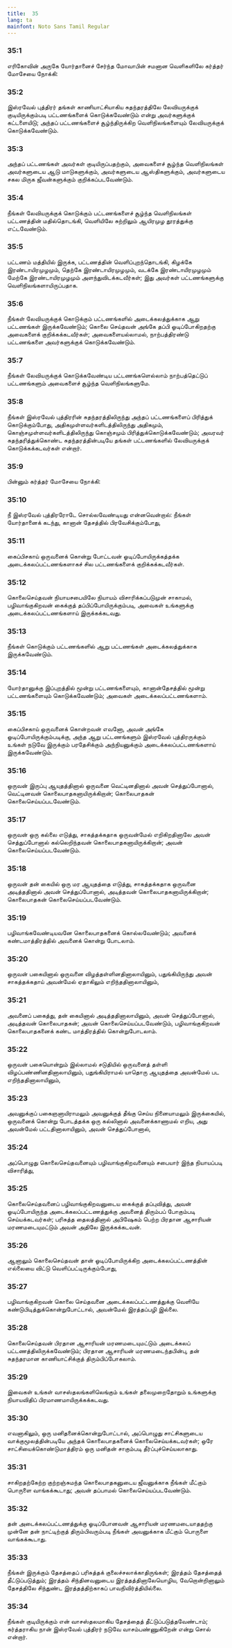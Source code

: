 ```yaml
---
title:  35
lang: ta
mainfont: Noto Sans Tamil Regular
---
```


###  35:1

எரிகோவின் அருகே யோர்தானைச் சேர்ந்த மோவாபின் சமனான வெளிகளிலே கர்த்தர் மோசேயை நோக்கி:

###  35:2

இஸ்ரவேல் புத்திரர் தங்கள் காணியாட்சியாகிய சுதந்தரத்திலே லேவியருக்குக் குடியிருக்கும்படி பட்டணங்களைக் கொடுக்கவேண்டும் என்று அவர்களுக்குக் கட்டளையிடு; அந்தப் பட்டணங்களைச் சூழ்ந்திருக்கிற வெளிநிலங்களையும் லேவியருக்குக் கொடுக்கவேண்டும்.

###  35:3

அந்தப் பட்டணங்கள் அவர்கள் குடியிருப்பதற்கும், அவைகளைச் சூழ்ந்த வெளிநிலங்கள் அவர்களுடைய ஆடு மாடுகளுக்கும், அவர்களுடைய ஆஸ்திகளுக்கும், அவர்களுடைய சகல மிருக ஜீவன்களுக்கும் குறிக்கப்படவேண்டும்.

###  35:4

நீங்கள் லேவியருக்குக் கொடுக்கும் பட்டணங்களைச் சூழ்ந்த வெளிநிலங்கள் பட்டணத்தின் மதில்தொடங்கி, வெளியிலே சுற்றிலும் ஆயிரமுழ தூரத்துக்கு எட்டவேண்டும்.

###  35:5

பட்டணம் மத்தியில் இருக்க, பட்டணத்தின் வெளிப்புறந்தொடங்கி, கிழக்கே இரண்டாயிரமுழமும், தெற்கே இரண்டாயிரமுழமும், வடக்கே இரண்டாயிரமுழமும் மேற்கே இரண்டாயிரமுழமும் அளந்துவிடக்கடவீர்கள்; இது அவர்கள் பட்டணங்களுக்கு வெளிநிலங்களாயிருப்பதாக.

###  35:6

நீங்கள் லேவியருக்குக் கொடுக்கும் பட்டணங்களில் அடைக்கலத்துக்காக ஆறு பட்டணங்கள் இருக்கவேண்டும்; கொலை செய்தவன் அங்கே தப்பி ஓடிப்போகிறதற்கு அவைகளைக் குறிக்கக்கடவீர்கள்; அவைகளையல்லாமல், நாற்பத்திரண்டு பட்டணங்களை அவர்களுக்குக் கொடுக்கவேண்டும்.

###  35:7

நீங்கள் லேவியருக்குக் கொடுக்கவேண்டிய பட்டணங்களெல்லாம் நாற்பத்தெட்டுப் பட்டணங்களும் அவைகளைச் சூழ்ந்த வெளிநிலங்களுமே.

###  35:8

நீங்கள் இஸ்ரவேல் புத்திரரின் சுதந்தரத்திலிருந்து அந்தப் பட்டணங்களைப் பிரித்துக் கொடுக்கும்போது, அதிகமுள்ளவர்களிடத்திலிருந்து அதிகமும், கொஞ்சமுள்ளவர்களிடத்திலிருந்து கொஞ்சமும் பிரித்துக்கொடுக்கவேண்டும்; அவரவர் சுதந்தரித்துக்கொண்ட சுதந்தரத்தின்படியே தங்கள் பட்டணங்களில் லேவியருக்குக் கொடுக்கக்கடவர்கள் என்றார்.

###  35:9

பின்னும் கர்த்தர் மோசேயை நோக்கி:

###  35:10

நீ இஸ்ரவேல் புத்திரரோடே சொல்லவேண்டியது என்னவென்றால்: நீங்கள் யோர்தானைக் கடந்து, கானான் தேசத்தில் பிரவேசிக்கும்போது,

###  35:11

கைப்பிசகாய் ஒருவனைக் கொன்று போட்டவன் ஓடிப்போயிருக்கத்தக்க அடைக்கலப்பட்டணங்களாகச் சில பட்டணங்களைக் குறிக்கக்கடவீர்கள்.

###  35:12

கொலைசெய்தவன் நியாயசபையிலே நியாயம் விசாரிக்கப்படுமுன் சாகாமல், பழிவாங்குகிறவன் கைக்குத் தப்பிப்போயிருக்கும்படி, அவைகள் உங்களுக்கு அடைக்கலப்பட்டணங்களாய் இருக்கக்கடவது.

###  35:13

நீங்கள் கொடுக்கும் பட்டணங்களில் ஆறு பட்டணங்கள் அடைக்கலத்துக்காக இருக்கவேண்டும்.

###  35:14

யோர்தானுக்கு இப்புறத்தில் மூன்று பட்டணங்களையும், கானான்தேசத்தில் மூன்று பட்டணங்களையும் கொடுக்கவேண்டும்; அவைகள் அடைக்கலப்பட்டணங்களாம்.

###  35:15

கைப்பிசகாய் ஒருவனைக் கொன்றவன் எவனோ, அவன் அங்கே ஓடிப்போயிருக்கும்படிக்கு, அந்த ஆறு பட்டணங்களும் இஸ்ரவேல் புத்திரருக்கும் உங்கள் நடுவே இருக்கும் பரதேசிக்கும் அந்நியனுக்கும் அடைக்கலப்பட்டணங்களாய் இருக்கவேண்டும்.

###  35:16

ஒருவன் இருப்பு ஆயுதத்தினால் ஒருவனை வெட்டினதினால் அவன் செத்துப்போனால், வெட்டினவன் கொலைபாதகனாயிருக்கிறான்; கொலைபாதகன் கொலைசெய்யப்படவேண்டும்.

###  35:17

ஒருவன் ஒரு கல்லை எடுத்து, சாகத்தக்கதாக ஒருவன்மேல் எறிகிறதினாலே அவன் செத்துப்போனால் கல்லெறிந்தவன் கொலைபாதகனாயிருக்கிறான்; அவன் கொலைசெய்யப்படவேண்டும்.

###  35:18

ஒருவன் தன் கையில் ஒரு மர ஆயுதத்தை எடுத்து, சாகத்தக்கதாக ஒருவனை அடித்ததினால் அவன் செத்துப்போனால், அடித்தவன் கொலைபாதகனாயிருக்கிறான்; கொலைபாதகன் கொலைசெய்யப்படவேண்டும்.

###  35:19

பழிவாங்கவேண்டியவனே கொலைபாதகனைக் கொல்லவேண்டும்; அவனைக் கண்டமாத்திரத்தில் அவனைக் கொன்று போடலாம்.

###  35:20

ஒருவன் பகையினால் ஒருவனை விழத்தள்ளினதினாலாயினும், பதுங்கியிருந்து அவன் சாகத்தக்கதாய் அவன்மேல் ஏதாகிலும் எறிந்ததினாலாயினும்,

###  35:21

அவனைப் பகைத்து, தன் கையினால் அடித்ததினாலாயினும், அவன் செத்துப்போனால், அடித்தவன் கொலைபாதகன்; அவன் கொலைசெய்யப்படவேண்டும், பழிவாங்குகிறவன் கொலைபாதகனைக் கண்ட மாத்திரத்தில் கொன்றுபோடலாம்.

###  35:22

ஒருவன் பகையொன்றும் இல்லாமல் சடுதியில் ஒருவனைத் தள்ளி விழப்பண்ணினதினாலாயினும், பதுங்கியிராமல் யாதொரு ஆயுதத்தை அவன்மேல் பட எறிந்ததினாலாயினும்,

###  35:23

அவனுக்குப் பகைஞனாயிராமலும் அவனுக்குத் தீங்கு செய்ய நினையாமலும் இருக்கையில், ஒருவனைக் கொன்று போடத்தக்க ஒரு கல்லினால் அவனைக்காணாமல் எறிய, அது அவன்மேல் பட்டதினாலாயினும், அவன் செத்துப்போனால்,

###  35:24

அப்பொழுது கொலைசெய்தவனையும் பழிவாங்குகிறவனையும் சபையார் இந்த நியாயப்படி விசாரித்து,

###  35:25

கொலைசெய்தவனைப் பழிவாங்குகிறவனுடைய கைக்குத் தப்புவித்து, அவன் ஓடிப்போயிருந்த அடைக்கலப்பட்டணத்துக்கு அவனைத் திரும்பப் போகும்படி செய்யக்கடவர்கள்; பரிசுத்த தைலத்தினால் அபிஷேகம் பெற்ற பிரதான ஆசாரியன் மரணமடையுமட்டும் அவன் அதிலே இருக்கக்கடவன்.

###  35:26

ஆனாலும் கொலைசெய்தவன் தான் ஓடிப்போயிருக்கிற அடைக்கலப்பட்டணத்தின் எல்லையை விட்டு வெளிப்பட்டிருக்கும்போது,

###  35:27

பழிவாங்குகிறவன் கொலை செய்தவனை அடைக்கலப்பட்டணத்துக்கு வெளியே கண்டுபிடித்துக்கொன்றுபோட்டால், அவன்மேல் இரத்தப்பழி இல்லை.

###  35:28

கொலைசெய்தவன் பிரதான ஆசாரியன் மரணமடையுமட்டும் அடைக்கலப் பட்டணத்திலிருக்கவேண்டும்; பிரதான ஆசாரியன் மரணமடைந்தபின்பு, தன் சுதந்தரமான காணியாட்சிக்குத் திரும்பிப்போகலாம்.

###  35:29

இவைகள் உங்கள் வாசஸ்தலங்களிலெங்கும் உங்கள் தலைமுறைதோறும் உங்களுக்கு நியாயவிதிப் பிரமாணமாயிருக்கக்கடவது.

###  35:30

எவனாகிலும், ஒரு மனிதனைக்கொன்றுபோட்டால், அப்பொழுது சாட்சிகளுடைய வாக்குமூலத்தின்படியே அந்தக் கொலைபாதகனைக் கொலைசெய்யக்கடவர்கள்; ஒரே சாட்சியைக்கொண்டுமாத்திரம் ஒரு மனிதன் சாகும்படி தீர்ப்புச்செய்யலாகாது.

###  35:31

சாகிறதற்கேற்ற குற்றஞ்சுமந்த கொலைபாதகனுடைய ஜீவனுக்காக நீங்கள் மீட்கும் பொருளை வாங்கக்கூடாது; அவன் தப்பாமல் கொலைசெய்யப்படவேண்டும்.

###  35:32

தன் அடைக்கலப்பட்டணத்துக்கு ஓடிப்போனவன் ஆசாரியன் மரணமடையாததற்கு முன்னே தன் நாட்டிற்குத் திரும்பிவரும்படி நீங்கள் அவனுக்காக மீட்கும் பொருளை வாங்கக்கூடாது.

###  35:33

நீங்கள் இருக்கும் தேசத்தைப் பரிசுத்தக் குலைச்சலாக்காதிருங்கள்; இரத்தம் தேசத்தைத் தீட்டுப்படுத்தும்; இரத்தம் சிந்தினவனுடைய இரத்தத்தினாலேயொழிய, வேறொன்றினாலும் தேசத்திலே சிந்துண்ட இரத்தத்திற்காகப் பாவநிவிர்த்தியில்லை.

###  35:34

நீங்கள் குடியிருக்கும் என் வாசஸ்தலமாகிய தேசத்தைத் தீட்டுப்படுத்தவேண்டாம்; கர்த்தராகிய நான் இஸ்ரவேல் புத்திரர் நடுவே வாசம்பண்ணுகிறேன் என்று சொல் என்றார்.

